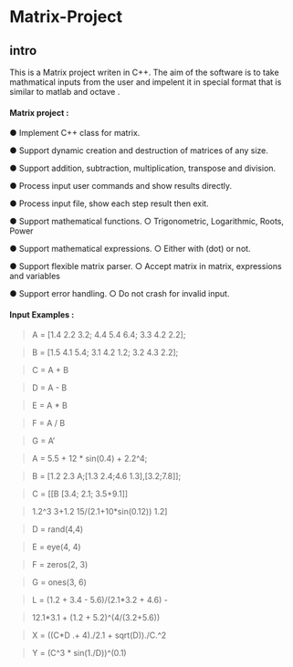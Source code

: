 # Matrix-Project
## intro

This is a Matrix project writen in C++. The aim of the software is to take mathmatical inputs from the user and impelent it in special format that is similar to matlab and octave . 

#### Matrix project : 
● Implement C++ class for matrix.

● Support dynamic creation and destruction of matrices of any size.

● Support addition, subtraction, multiplication, transpose and division.

● Process input user commands and show results directly.

● Process input file, show each step result then exit.

● Support mathematical functions.
    ○ Trigonometric, Logarithmic, Roots, Power

● Support mathematical expressions.
    ○ Either with (dot) or not.

● Support flexible matrix parser.
    ○ Accept matrix in matrix, expressions and variables

● Support error handling.
    ○ Do not crash for invalid input.


#### Input Examples : 
> A = [1.4 2.2 3.2; 4.4 5.4 6.4; 3.3 4.2 2.2];

> B = [1.5 4.1 5.4; 3.1 4.2 1.2; 3.2 4.3 2.2];

> C = A + B

> D = A - B

> E = A * B

> F = A / B

> G = A’

>A = 5.5 + 12 * sin(0.4) + 2.2^4;

>B = [1.2 2.3 A;[1.3 2.4;4.6 1.3],[3.2;7.8]];

>C = [[B [3.4; 2.1; 3.5+9.1]]

>1.2^3 3+1.2 15/(2.1+10*sin(0.12)) 1.2]

>D = rand(4,4)

>E = eye(4, 4)

>F = zeros(2, 3)

>G = ones(3, 6)

>L = (1.2 + 3.4 - 5.6)/(2.1*3.2 + 4.6) -

>12.1*3.1 + (1.2 + 5.2)^(4/(3.2+5.6))

>X = ((C*D .+ 4)./2.1 + sqrt(D))./C.^2

>Y = (C^3 * sin(1./D))^(0.1)
